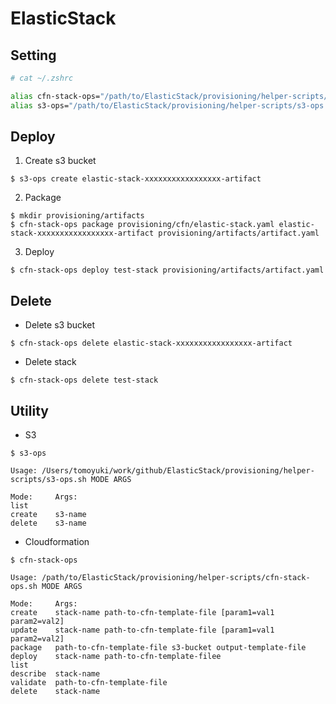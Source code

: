 # ElasticStack

## Setting

```sh
# cat ~/.zshrc

alias cfn-stack-ops="/path/to/ElasticStack/provisioning/helper-scripts/cfn-stack-ops.sh $1"
alias s3-ops="/path/to/ElasticStack/provisioning/helper-scripts/s3-ops.sh $1"
```

## Deploy

1. Create s3 bucket
```shell
$ s3-ops create elastic-stack-xxxxxxxxxxxxxxxxx-artifact
```

2. Package
```shell
$ mkdir provisioning/artifacts
$ cfn-stack-ops package provisioning/cfn/elastic-stack.yaml elastic-stack-xxxxxxxxxxxxxxxxx-artifact provisioning/artifacts/artifact.yaml
```

3. Deploy
```shell
$ cfn-stack-ops deploy test-stack provisioning/artifacts/artifact.yaml
```

## Delete

* Delete s3 bucket
```shell
$ cfn-stack-ops delete elastic-stack-xxxxxxxxxxxxxxxxx-artifact
```

* Delete stack
```shell
$ cfn-stack-ops delete test-stack
```

## Utility

* S3
```shell
$ s3-ops 

Usage: /Users/tomoyuki/work/github/ElasticStack/provisioning/helper-scripts/s3-ops.sh MODE ARGS

Mode:     Args:
list      
create    s3-name
delete    s3-name
```

* Cloudformation
```shell
$ cfn-stack-ops

Usage: /path/to/ElasticStack/provisioning/helper-scripts/cfn-stack-ops.sh MODE ARGS

Mode:     Args:
create    stack-name path-to-cfn-template-file [param1=val1 param2=val2]
update    stack-name path-to-cfn-template-file [param1=val1 param2=val2]
package   path-to-cfn-template-file s3-bucket output-template-file
deploy    stack-name path-to-cfn-template-filee
list      
describe  stack-name
validate  path-to-cfn-template-file
delete    stack-name
```

